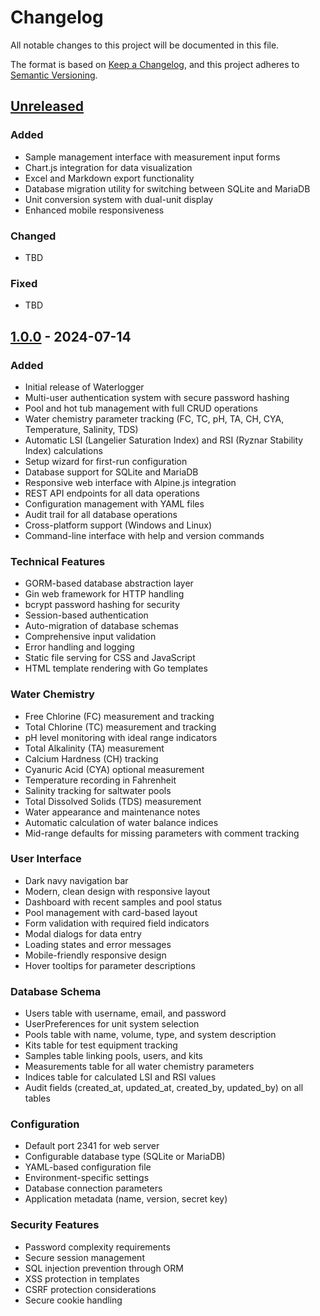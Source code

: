 # Changelog

All notable changes to this project will be documented in this file.

The format is based on [Keep a Changelog](https://keepachangelog.com/en/1.0.0/),
and this project adheres to [Semantic Versioning](https://semver.org/spec/v2.0.0.html).

## [Unreleased]

### Added
- Sample management interface with measurement input forms
- Chart.js integration for data visualization
- Excel and Markdown export functionality
- Database migration utility for switching between SQLite and MariaDB
- Unit conversion system with dual-unit display
- Enhanced mobile responsiveness

### Changed
- TBD

### Fixed
- TBD

## [1.0.0] - 2024-07-14

### Added
- Initial release of Waterlogger
- Multi-user authentication system with secure password hashing
- Pool and hot tub management with full CRUD operations
- Water chemistry parameter tracking (FC, TC, pH, TA, CH, CYA, Temperature, Salinity, TDS)
- Automatic LSI (Langelier Saturation Index) and RSI (Ryznar Stability Index) calculations
- Setup wizard for first-run configuration
- Database support for SQLite and MariaDB
- Responsive web interface with Alpine.js integration
- REST API endpoints for all data operations
- Configuration management with YAML files
- Audit trail for all database operations
- Cross-platform support (Windows and Linux)
- Command-line interface with help and version commands

### Technical Features
- GORM-based database abstraction layer
- Gin web framework for HTTP handling
- bcrypt password hashing for security
- Session-based authentication
- Auto-migration of database schemas
- Comprehensive input validation
- Error handling and logging
- Static file serving for CSS and JavaScript
- HTML template rendering with Go templates

### Water Chemistry
- Free Chlorine (FC) measurement and tracking
- Total Chlorine (TC) measurement and tracking
- pH level monitoring with ideal range indicators
- Total Alkalinity (TA) measurement
- Calcium Hardness (CH) tracking
- Cyanuric Acid (CYA) optional measurement
- Temperature recording in Fahrenheit
- Salinity tracking for saltwater pools
- Total Dissolved Solids (TDS) measurement
- Water appearance and maintenance notes
- Automatic calculation of water balance indices
- Mid-range defaults for missing parameters with comment tracking

### User Interface
- Dark navy navigation bar
- Modern, clean design with responsive layout
- Dashboard with recent samples and pool status
- Pool management with card-based layout
- Form validation with required field indicators
- Modal dialogs for data entry
- Loading states and error messages
- Mobile-friendly responsive design
- Hover tooltips for parameter descriptions

### Database Schema
- Users table with username, email, and password
- UserPreferences for unit system selection
- Pools table with name, volume, type, and system description
- Kits table for test equipment tracking
- Samples table linking pools, users, and kits
- Measurements table for all water chemistry parameters
- Indices table for calculated LSI and RSI values
- Audit fields (created_at, updated_at, created_by, updated_by) on all tables

### Configuration
- Default port 2341 for web server
- Configurable database type (SQLite or MariaDB)
- YAML-based configuration file
- Environment-specific settings
- Database connection parameters
- Application metadata (name, version, secret key)

### Security Features
- Password complexity requirements
- Secure session management
- SQL injection prevention through ORM
- XSS protection in templates
- CSRF protection considerations
- Secure cookie handling

[Unreleased]: https://github.com/your-org/waterlogger/compare/v1.0.0...HEAD
[1.0.0]: https://github.com/your-org/waterlogger/releases/tag/v1.0.0